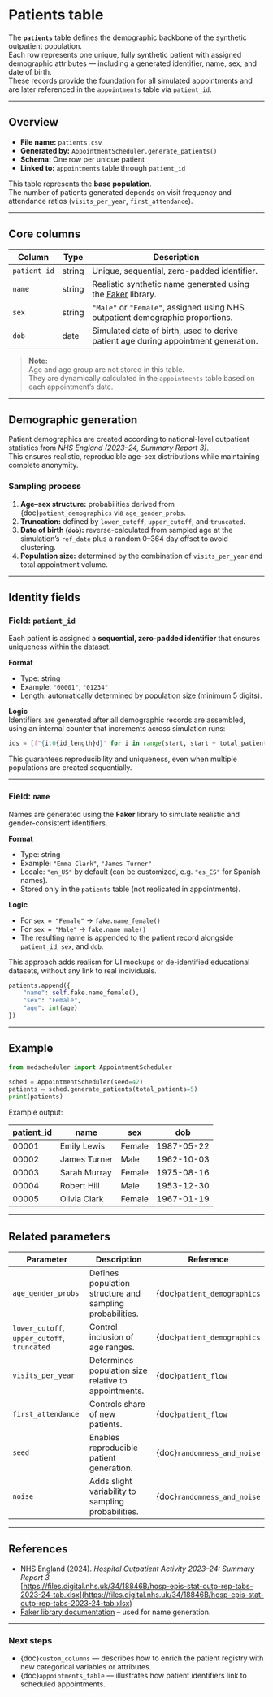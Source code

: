 # Patients table

The **`patients`** table defines the demographic backbone of the synthetic outpatient population.  
Each row represents one unique, fully synthetic patient with assigned demographic attributes — including a generated identifier, name, sex, and date of birth.  
These records provide the foundation for all simulated appointments and are later referenced in the `appointments` table via `patient_id`.

---

## Overview

- **File name:** `patients.csv`  
- **Generated by:** `AppointmentScheduler.generate_patients()`  
- **Schema:** One row per unique patient  
- **Linked to:** `appointments` table through `patient_id`  

This table represents the **base population**.  
The number of patients generated depends on visit frequency and attendance ratios (`visits_per_year`, `first_attendance`).

---

## Core columns

| Column | Type | Description |
|---------|------|-------------|
| `patient_id` | string | Unique, sequential, zero-padded identifier. |
| `name` | string | Realistic synthetic name generated using the [Faker](https://faker.readthedocs.io/) library. |
| `sex` | string | `"Male"` or `"Female"`, assigned using NHS outpatient demographic proportions. |
| `dob` | date | Simulated date of birth, used to derive patient age during appointment generation. |

> **Note:**  
> Age and age group are not stored in this table.  
> They are dynamically calculated in the `appointments` table based on each appointment’s date.

---

## Demographic generation

Patient demographics are created according to national-level outpatient statistics from *NHS England (2023–24, Summary Report 3)*.  
This ensures realistic, reproducible age–sex distributions while maintaining complete anonymity.

### Sampling process

1. **Age–sex structure:** probabilities derived from {doc}`patient_demographics` via `age_gender_probs`.  
2. **Truncation:** defined by `lower_cutoff`, `upper_cutoff`, and `truncated`.  
3. **Date of birth (`dob`):** reverse-calculated from sampled age at the simulation’s `ref_date` plus a random 0–364 day offset to avoid clustering.  
4. **Population size:** determined by the combination of `visits_per_year` and total appointment volume.

---

## Identity fields

### Field: `patient_id`

Each patient is assigned a **sequential, zero-padded identifier** that ensures uniqueness within the dataset.

**Format**  
- Type: string  
- Example: `"00001"`, `"01234"`  
- Length: automatically determined by population size (minimum 5 digits).  

**Logic**  
Identifiers are generated after all demographic records are assembled, using an internal counter that increments across simulation runs:

```python
ids = [f"{i:0{id_length}d}" for i in range(start, start + total_patients)]
```

This guarantees reproducibility and uniqueness, even when multiple populations are created sequentially.

---

### Field: `name`

Names are generated using the **Faker** library to simulate realistic and gender-consistent identifiers.

**Format**  
- Type: string  
- Example: `"Emma Clark"`, `"James Turner"`  
- Locale: `"en_US"` by default (can be customized, e.g. `"es_ES"` for Spanish names).  
- Stored only in the `patients` table (not replicated in appointments).  

**Logic**  
- For `sex = "Female"` → `fake.name_female()`  
- For `sex = "Male"` → `fake.name_male()`  
- The resulting name is appended to the patient record alongside `patient_id`, `sex`, and `dob`.

This approach adds realism for UI mockups or de-identified educational datasets, without any link to real individuals.

```python
patients.append({
    "name": self.fake.name_female(),
    "sex": "Female",
    "age": int(age)
})
```

---

## Example

```python
from medscheduler import AppointmentScheduler

sched = AppointmentScheduler(seed=42)
patients = sched.generate_patients(total_patients=5)
print(patients)
```

Example output:

| patient_id | name           | sex     | dob        |
|-------------|----------------|---------|------------|
| 00001       | Emily Lewis     | Female  | 1987-05-22 |
| 00002       | James Turner    | Male    | 1962-10-03 |
| 00003       | Sarah Murray    | Female  | 1975-08-16 |
| 00004       | Robert Hill     | Male    | 1953-12-30 |
| 00005       | Olivia Clark    | Female  | 1967-01-19 |

---

## Related parameters

| Parameter | Description | Reference |
|------------|--------------|------------|
| `age_gender_probs` | Defines population structure and sampling probabilities. | {doc}`patient_demographics` |
| `lower_cutoff`, `upper_cutoff`, `truncated` | Control inclusion of age ranges. | {doc}`patient_demographics` |
| `visits_per_year` | Determines population size relative to appointments. | {doc}`patient_flow` |
| `first_attendance` | Controls share of new patients. | {doc}`patient_flow` |
| `seed` | Enables reproducible patient generation. | {doc}`randomness_and_noise` |
| `noise` | Adds slight variability to sampling probabilities. | {doc}`randomness_and_noise` |

---

## References

- NHS England (2024). *Hospital Outpatient Activity 2023–24: Summary Report 3.*  
  [https://files.digital.nhs.uk/34/18846B/hosp-epis-stat-outp-rep-tabs-2023-24-tab.xlsx](https://files.digital.nhs.uk/34/18846B/hosp-epis-stat-outp-rep-tabs-2023-24-tab.xlsx)  
- [Faker library documentation](https://faker.readthedocs.io/en/master/) – used for name generation.

---

### Next steps

- {doc}`custom_columns` — describes how to enrich the patient registry with new categorical variables or attributes.  
- {doc}`appointments_table` — illustrates how patient identifiers link to scheduled appointments.
